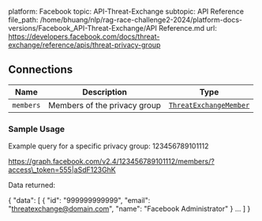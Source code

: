 platform: Facebook
topic: API-Threat-Exchange
subtopic: API Reference
file_path: /home/bhuang/nlp/rag-race-challenge2-2024/platform-docs-versions/Facebook_API-Threat-Exchange/API Reference.md
url: https://developers.facebook.com/docs/threat-exchange/reference/apis/threat-privacy-group

## Connections

| Name | Description | Type |
| --- | --- | --- |
| `members` | Members of the privacy group | [`ThreatExchangeMember`](https://developers.facebook.com/docs/threat-exchange/reference/apis/threat-exchange-member) |

### Sample Usage

Example query for a specific privacy group: 123456789101112

https://graph.facebook.com/v2.4/123456789101112/members/?access\_token=555|aSdF123GhK

Data returned:

{
  "data": \[
    {
      "id": "999999999999",
      "email": "threatexchange@domain.com",
      "name": "Facebook Administrator"
    }
    ...
  \]
}